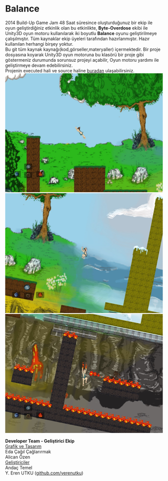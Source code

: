 Balance
=======
2014 Build-Up Game Jam
48 Saat süresince oluşturduğunuz bir ekip ile oyun geliştirdiğiniz etkinlik olan bu etkinlikte, **Byte-Overdose** ekibi ile Unity3D oyun motoru kullanılarak iki boyutlu **Balance** oyunu geliştirilmeye çalışılmıştır. Tüm kaynaklar ekip üyeleri tarafından hazırlanmıştır. Hazır kullanılan herhangi birşey yoktur.<br>
Bu git tüm kaynak kaynağı(kod,görseller,materyaller) içermektedir. Bir proje dosyasına koyarak Unity3D oyun motoruna bu klasörü bir proje gibi göstermeniz durumunda sorunsuz projeyi açabilir, Oyun motoru yardımı ile geliştirmeye devam edebilirsiniz.<br>
Projenin executed hali ve source haline <a href="https://www.dropbox.com/sh/h9fgaykntvmj2rt/AAB572WGJd4QjEhxr0yd5bsNa">buradan</a> ulaşabilirsiniz.
![alt tag](https://github.com/yerenutku/Balance/blob/master/readmeimages/balance1.jpg)
![alt tag](https://github.com/yerenutku/Balance/blob/master/readmeimages/balance2.jpg)
![alt tag](https://github.com/yerenutku/Balance/blob/master/readmeimages/balance3.jpg)

**Developer Team - Geliştirici Ekip** <br>
<ins>Grafik ve Tasarım</ins><br>
Eda Çağıl Çağlarırmak<br>
Alican Özen <br>
<ins>Geliştiriciler</ins><br>
Andaç Temel<br>
Y. Eren UTKU (<a href="www.github.com/yerenutku">github.com/yerenutku</a>)<br>
 

